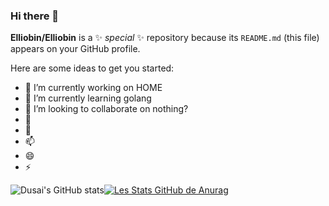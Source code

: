 ### Hi there 👋


**Elliobin/Elliobin** is a ✨ _special_ ✨ repository because its `README.md` (this file) appears on your GitHub profile.

Here are some ideas to get you started:

- 🔭 I’m currently working on HOME
- 🌱 I’m currently learning golang
- 👯 I’m looking to collaborate on nothing?
- 🤔 
- 💬 
- 📫 
- 😄 
- ⚡ 

![Dusai's GitHub stats](https://github-readme-stats.vercel.app/api?username=Elliobin&show_icons=true&theme=radical)[![Les Stats GitHub de Anurag](https://github-readme-stats.vercel.app/api?username=Elliobin)](https://github.com/syl20pro/github-readme-stats&show_icons=true&theme=dark)

